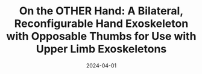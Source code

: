 ---
title: "On the OTHER Hand: A Bilateral, Reconfigurable Hand Exoskeleton with Opposable Thumbs for Use with Upper Limb Exoskeletons"
authors: "Peter Walker Ferguson, Jianwei Sun, Ji Ma, Joel Perry, Jacob Rosen."
venue: "To appear in Transactions on Medical Robotics and Bionics (TMRB), 2024."
date: 2024-04-01
pdf: "../assets/files/TMRB_2024.pdf"
citation: 'P. W. Ferguson, J. Sun, J. Ma, J. Perry and J. Rosen, "On the OTHER Hand: A Bilateral, Reconfigurable Hand Exoskeleton with Opposable Thumbs for Use with Upper Limb Exoskeletons," in IEEE Transactions on Medical Robotics and Bionics, 2024.'
selected: false
---